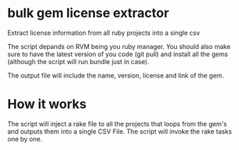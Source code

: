 # bulk gem license extractor

Extract license information from all ruby projects into a single csv

The script depands on RVM being you ruby manager. You should also make sure to have the latest version of you code (git pull) and install all the gems (although the script will run bundle just in case).

The output file will include the name, version, license and link of the gem.

# How it works
The script will inject a rake file to all the projects that loops from the gem's and outputs them into a single CSV File. The script will invoke the rake tasks one by one.

